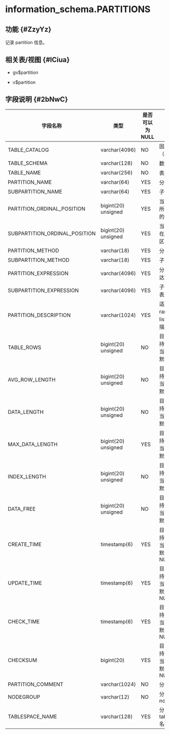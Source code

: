 information_schema.PARTITIONS 
==================================================



功能 {#ZzyYz}
-----------

记录 partition 信息。

相关表/视图 {#lCiua}
---------------

* gv$partition

  

* v$partition

  




字段说明 {#2bNwC}
-------------



|           **字段名称**            |       **类型**        | **是否可以为 NULL** |         **描述**          |
|-------------------------------|---------------------|----------------|-------------------------|
| TABLE_CATALOG                 | varchar(4096)       | NO             | 固定值（def）                |
| TABLE_SCHEMA                  | varchar(128)        | NO             | 数据库名                    |
| TABLE_NAME                    | varchar(256)        | NO             | 表名                      |
| PARTITION_NAME                | varchar(64)         | YES            | 分区名                     |
| SUBPARTITION_NAME             | varchar(64)         | YES            | 子分区名                    |
| PARTITION_ORDINAL_POSITION    | bigint(20) unsigned | YES            | 当前分区在所有分区中的位置           |
| SUBPARTITION_ORDINAL_POSITION | bigint(20) unsigned | YES            | 当前子分区在所有子分区中的位置         |
| PARTITION_METHOD              | varchar(18)         | YES            | 分区类型                    |
| SUBPARTITION_METHOD           | varchar(18)         | YES            | 子分区类型                   |
| PARTITION_EXPRESSION          | varchar(4096)       | YES            | 分区函数表达式                 |
| SUBPARTITION_EXPRESSION       | varchar(4096)       | YES            | 子分区函数表达式                |
| PARTITION_DESCRIPTION         | varchar(1024)       | YES            | 适用于 range 和 list 分区的描述  |
| TABLE_ROWS                    | bigint(20) unsigned | NO             | 目前暂不支持该字段，当前该字段默认为 0    |
| AVG_ROW_LENGTH                | bigint(20) unsigned | NO             | 目前暂不支持该字段，当前该字段默认为 0    |
| DATA_LENGTH                   | bigint(20) unsigned | NO             | 目前暂不支持该字段，当前该字段默认为 0    |
| MAX_DATA_LENGTH               | bigint(20) unsigned | YES            | 目前暂不支持该字段，当前该字段默认为 0    |
| INDEX_LENGTH                  | bigint(20) unsigned | NO             | 目前暂不支持该字段，当前该字段默认为 0    |
| DATA_FREE                     | bigint(20) unsigned | NO             | 目前暂不支持该字段，当前该字段默认为 0    |
| CREATE_TIME                   | timestamp(6)        | YES            | 目前暂不支持该字段，当前该字段默认为 NULL |
| UPDATE_TIME                   | timestamp(6)        | YES            | 目前暂不支持该字段，当前该字段默认为 NULL |
| CHECK_TIME                    | timestamp(6)        | YES            | 目前暂不支持该字段，当前该字段默认为 NULL |
| CHECKSUM                      | bigint(20)          | YES            | 目前暂不支持该字段，当前该字段默认为 NULL |
| PARTITION_COMMENT             | varchar(1024)       | NO             | 分区注释                    |
| NODEGROUP                     | varchar(12)         | NO             | 分区所属的 nodegroup         |
| TABLESPACE_NAME               | varchar(128)        | YES            | 分区所属的 tablespace 名称     |


